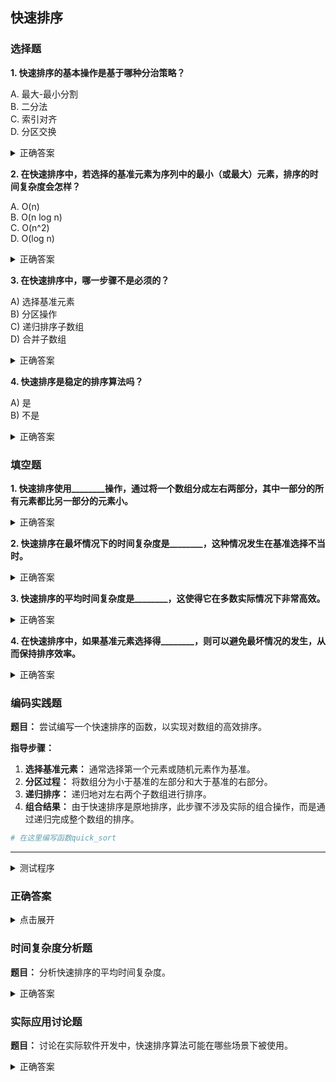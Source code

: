 ## 快速排序

### 选择题

**1. 快速排序的基本操作是基于哪种分治策略？**

A. 最大-最小分割  
B. 二分法  
C. 索引对齐  
D. 分区交换  

<details>
  <summary>正确答案</summary>
答案： D. 分区交换
</details>

**2. 在快速排序中，若选择的基准元素为序列中的最小（或最大）元素，排序的时间复杂度会怎样？**

A. O(n)  
B. O(n log n)  
C. O(n^2)  
D. O(log n)  

<details>
  <summary>正确答案</summary>
答案： C. O(n^2)
</details>

**3. 在快速排序中，哪一步骤不是必须的？**

A) 选择基准元素  
B) 分区操作  
C) 递归排序子数组  
D) 合并子数组  

<details>
  <summary>正确答案</summary>
答案： D. 合并子数组
</details>

**4. 快速排序是稳定的排序算法吗？**

A) 是  
B) 不是  

<details>
  <summary>正确答案</summary>
答案： B) 不是
</details>

### 填空题

**1. 快速排序使用________操作，通过将一个数组分成左右两部分，其中一部分的所有元素都比另一部分的元素小。**
<details>
  <summary>正确答案</summary>
答案： 分区
</details>

**2. 快速排序在最坏情况下的时间复杂度是________，这种情况发生在基准选择不当时。**
<details>
  <summary>正确答案</summary>
答案： O(n^2)
</details>

**3. 快速排序的平均时间复杂度是________，这使得它在多数实际情况下非常高效。**
<details>
  <summary>正确答案</summary>
答案： O(n log n)
</details>

**4. 在快速排序中，如果基准元素选择得________，则可以避免最坏情况的发生，从而保持排序效率。**
<details>
  <summary>正确答案</summary>
答案： 适当
</details>

### 编码实践题

**题目：** 尝试编写一个快速排序的函数，以实现对数组的高效排序。

**指导步骤：**

1. **选择基准元素：** 通常选择第一个元素或随机元素作为基准。
2. **分区过程：** 将数组分为小于基准的左部分和大于基准的右部分。
3. **递归排序：** 递归地对左右两个子数组进行排序。
4. **组合结果：** 由于快速排序是原地排序，此步骤不涉及实际的组合操作，而是通过递归完成整个数组的排序。

```python
# 在这里编写函数quick_sort
```

---

<details>
  <summary>测试程序</summary>

```python
def test_quick_sort():
    test_cases = [
        ([3, 1, 4, 1, 5, 9, 2, 6], [1, 1, 2, 3, 4, 5, 6, 9]),
        ([10, 7, 8, 9, 1, 5], [1, 5, 7, 8, 9, 10]),
        ([], []),
        ([1], [1]),
    ]

    for i, (nums, expected) in enumerate(test_cases):
        quick_sort(nums)  # Assume in-place sort
        assert nums == expected, f"Test case {i+1} failed: expected {expected}, got {nums}"
        print(f"Test case {i+1} passed.")

if __name__ == "__main__":
    test_quick_sort()
```
</details>

### 正确答案

<details>
  <summary>点击展开</summary>

```python
def quick_sort(arr):
    if len(arr) > 1:
        pivot = arr[0]  # 选择基准数
        left = [x for x in arr[1:] if x < pivot]  # 划分左子数组
        right = [x for x in arr[1:] if x >= pivot]  # 划分右子数组
        arr[:] = quick_sort(left) + [pivot] + quick_sort(right)
    return arr
```
</details>

### 时间复杂度分析题

**题目：** 分析快速排序的平均时间复杂度。

<details>
  <summary>正确答案</summary>
答案：O(n log n)。在平均情况下，快速排序的时间复杂度为O(n log n)。
</details>

### 实际应用讨论题

**题目：** 讨论在实际软件开发中，快速排序算法可能在哪些场景下被使用。

<details>
  <summary>正确答案</summary>
可能的答案：排序数据库记录、搜索引擎的相关排序、编译器的优化等。快速排序的高效性使得它在需要对大量数据进行排序的场景下得到广泛应用。
</details>
